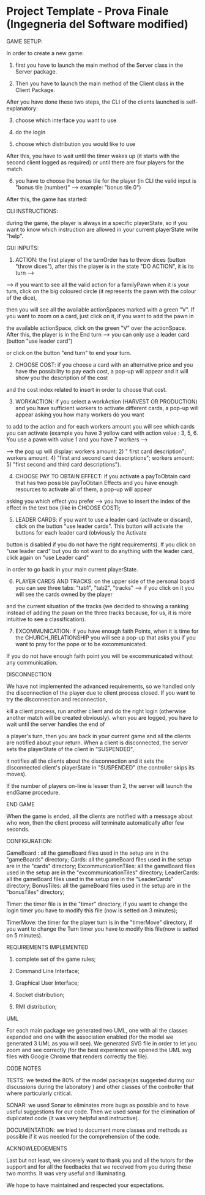 # Project Template - Prova Finale (Ingegneria del Software modified)

 GAME SETUP:

 In order to create a new game: 
 
 1) first you have to launch the main method of the Server class in the Server package. 
 
 2) Then you have to launch the main method of the Client class in the Client Package. 
 
 After you have done these two steps, the CLI of the clients launched is self-explanatory:
 
 3) choose which interface you want to use
 
 4) do the login
 
 5) choose which distribution you would like to use
 
 After this, you have to wait until the timer wakes up (it starts with the second client logged as required) or until there are four players for the match.
 
 6) you have to choose the bonus tile for the player (in CLI the valid input is "bonus tile (number)" --> example: "bonus tile 0")
 
 After this, the game has started:
 
 
 
 
 
 CLI INSTRUCTIONS:
 
 during the game, the player is always in a specific playerState, so if you want to know which instruction are allowed in your current playerState write "help".
 
 
 
 
 
 GUI INPUTS:
 
 1) ACTION: the first player of the turnOrder has to throw dices (button "throw dices"), after this the player is in the state "DO ACTION", it is its turn -->
 
 --> if you want to see all the valid action for a familyPawn when it is your turn, click on the big coloured circle (it represents the pawn with the colour of the dice), 
 
 then you will see all the available actionSpaces marked with a green "V". If you want to zoom on a card, just click on it, if you want to add the pawn in 
 
 the available actionSpace, click on the green "V" over the actionSpace. After this, the player is in the End turn --> you can only use a leader card (button "use leader card")
 
 or click on the button "end turn" to end your turn.
 
 
 
 2) CHOOSE COST: if you choose a card with an alternative price and you have the possibility to pay each cost, a pop-up will appear and it will show you the description of the cost
 
 and the cost index related to insert in order to choose that cost.
 
 
 
 3) WORKACTION: if you select a workAction (HARVEST OR PRODUCTION) and you have sufficient workers to activate different cards, a pop-up will appear asking you how many workers do you want
 
 to add to the action and for each workers amount you will see which cards you can activate (example you have 3 yellow card with action value : 3, 5, 6. You use a pawn with value 1 and you have 7 workers -->
 
 --> the pop up will display: workers amount: 2) " first card description"; workers amount: 4) "first and second card descriptions"; workers amount: 5) "first second and third card descriptions").
 
 
 
 4) CHOOSE PAY TO OBTAIN EFFECT: if you activate a payToObtain card that has two possible payToObtain Effects and you have enough resources to activate all of them, a pop-up will appear
 
 asking you which effect you prefer --> you have to insert the index of the effect in the text box (like in CHOOSE COST);
 
 
 
 5) LEADER CARDS: if you want to use a leader card (activate or discard), click on the button "use leader cards". This button will activate the buttons for each leader card (obviously the Activate 
 
 button is disabled if you do not have the right requirements). If you click on "use leader card" but you do not want to do anything with the leader card, click again on "use Leader card" 
 
 in order to go back in your main current playerState.
 
 
 
 6) PLAYER CARDS AND TRACKS: on the upper side of the personal board you can see three tabs: "tab1", "tab2", "tracks" --> if you click on it you will see the cards owned by the player
 
 and the current situation of the tracks (we decided to showing a ranking instead of adding the pawn on the three tracks because, for us, it is more intuitive to see a classification).
 
 
 
 7) EXCOMMUNICATION: if you have enough faith Points, when it is time for the CHURCH_RELATIONSHIP you will see a pop-up that asks you if you want to pray for the pope or to be excommunicated.
 
 If you do not have enough faith point you will be excommunicated without any communication.
 
 
 
 
 
 
 
 DISCONNECTION
 
 We have not implemented the advanced requirements, so we handled only the disconnection of the player due to client process closed. If you want to try the disconnection and reconnection,
 
 kill a client process, run another client and do the right login (otherwise another match will be created obviously). when you are logged, you have to wait until the server handles the end of 
 
 a player's turn, then you are back in your current game and all the clients are notified about your return. When a client is disconnected, the server sets the playerState of the client in "SUSPENDED",

 it notifies all the clients about the disconnection and it sets the disconnected client's playerState in "SUSPENDED" (the controller skips its moves).
 
 If the number of players on-line is lesser than 2, the server will launch the endGame procedure.
 
 
 
 
 
 
 END GAME
 
 When the game is ended, all the clients are notified with a message about who won, then the client process will terminate automatically after few seconds.
 
 
 
 
 
 
 
 CONFIGURATION:
 
 GameBoard : all the gameBoard files used in the setup are in the "gameBoards" directory;
 Cards: all the gameBoard files used in the setup are in the "cards" directory;
 ExcommunicationTiles: all the gameBoard files used in the setup are in the "excommunicationTiles" directory;
 LeaderCards: all the gameBoard files used in the setup are in the "LeaderCards" directory;
 BonusTiles: all the gameBoard files used in the setup are in the "bonusTiles" directory;
 
 Timer: the timer file is in the "timer" directory, if you want to change the login timer you have to modify this file (now is setted on 3 minutes);
 
 TimerMove: the timer for the player turn is in the "timerMove" directory, if you want to change the Turn timer you have to modify this file(now is setted on 5 minutes).
 
 
 
 
 
 
 
 REQUIREMENTS IMPLEMENTED
 
 1) complete set of the game rules;
 
 2) Command Line Interface;
 
 3) Graphical User Interface;
 
 4) Socket distribution;
 
 5) RMI distribution;
 
 
 
 
 
 
 
 
 UML
 
 For each main package we generated two UML, one with all the classes expanded and one with the association enabled (for the model we generated 3 UML as you will see).
 We generated SVG file in order to let you zoom and see correctly (for the best experience we opened the UML svg files with Google Chrome that renders correctly the file).
 
 
 
 
 
 
 
 CODE NOTES
 
 TESTS: we tested the 80% of the model package(as suggested during our discussions during the laboratory ) and other classes of the controller that where particularly critical.
 
 SONAR: we used Sonar to eliminates more bugs as possible and to have useful suggestions for our code. Then we used sonar for the elimination of duplicated code (it was very helpful and instructive).
 
 DOCUMENTATION: we tried to document more classes and methods as possible if it was needed for the comprehension of the code.
 
 
 
 
 
 
 ACKNOWLEDGEMENTS
 
 Last but not least, we sincerely want to thank you and all the tutors for the support and for all the feedbacks that we received from you during these two months. It was very useful and illuminating. 

 We hope to have maintained and respected your expectations.
 
 
 
 
 
 
 
 
 
 

  ```
